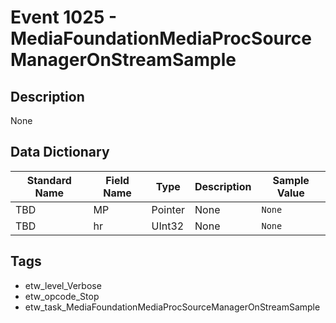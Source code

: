 # Event 1025 - MediaFoundationMediaProcSourceManagerOnStreamSample

## Description
None

## Data Dictionary
|Standard Name|Field Name|Type|Description|Sample Value|
|---|---|---|---|---|
|TBD|MP|Pointer|None|`None`|
|TBD|hr|UInt32|None|`None`|

## Tags
* etw_level_Verbose
* etw_opcode_Stop
* etw_task_MediaFoundationMediaProcSourceManagerOnStreamSample